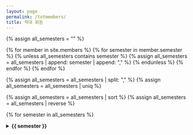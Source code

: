 ```yaml
---
layout: page
permalink: /totmembers/
title: 역대 회원
---
```

<div id="totmembers">
  {% assign all_semesters = "" %}
  
  {% for member in site.members %}
    {% for semester in member.semester %}
      {% unless all_semesters contains semester %}
        {% assign all_semesters = all_semesters | append: semester | append: "," %}
      {% endunless %}
    {% endfor %}
  {% endfor %}
  
  {% assign all_semesters = all_semesters | split: "," %}
  {% assign all_semesters = all_semesters | uniq %}

  <!-- Sort semesters in reverse alphabetical order -->
  {% assign all_semesters = all_semesters | sort %}
  {% assign all_semesters = all_semesters | reverse %}


  {% for semester in all_semesters %}
    <div class="semester-group">
      <details>
      <summary>
      <!-- <h3 class="semester-head"> Display Semester Name -->
      <b>{{ semester }}</b>
      <!-- </h3> -->
      </summary>
      <ul>
      <div class="members-list">
        {% for member in site.members %}
          {% if member.semester contains semester %}
    
                  <!-- Initialize variables for semester tracking -->
                  {% assign active_semesters = "" %}
                  {% assign post_count = 0 %}
                  
                  {% assign status = "예비회원" %} <!-- Default to Fresh -->
                  {% assign stat-emoji = "&#129364;" %}

                  <!-- Loop through the posts to calculate the status -->
                  {% assign member_posts = site.posts | where: "member", member.name %}
                  
                  {% for post in member_posts %}
                    {% for semester in post.semester %}
                      <!-- Count posts for each semester -->
                      {% assign post_count = post_count | plus: 1 %}

                      <!-- If there are more than two posts in the same semester, consider it "active" -->
                      {% if post_count >= 2 %}
                        {% unless active_semesters contains semester %}
                          {% assign active_semesters = active_semesters | append: semester | append: "," %}
                        {% endunless %}
                      {% endif %}
                    {% endfor %}
                  {% endfor %}

                  <!-- Determine status based on post count and semester distribution -->
                  {% assign active_semester_count = active_semesters | split: "," | size %}
                  
                  {% if member_posts.size == 0 %}
                    {% assign status = "예비회원" %}
                    {% assign stat-emoji="&#129364;" %}
                  {% elsif member_posts.size > 0 and active_semester_count == 0 %}
                    {% assign status = "신입회원" %}
                    {% assign stat-emoji="&#127807;" %}
                  {% elsif active_semester_count == 1 %}
                    {% assign status = "활동회원" %}
                    {% assign stat-emoji="&#127795;" %}
                  {% elsif active_semester_count > 1 %}
                    {% assign status = "명예회원" %}
                    {% assign stat-emoji="&#127822;" %}
                  {% endif %}


            <article class="member-item">
              {% if member.rank and member.rank != "" %}
              <li><b><a href="{{ member.url }}">{{ member.name }}</a> {{stat-emoji}}</b></li>
              {% else %}
              <li><a href="{{ member.url }}">{{ member.name }}</a> {{stat-emoji}}</li>
              {% endif %}


            </article>
          {% endif %}
        {% endfor %}
        
      </div>
      </ul>
      </details>
    </div>
  {% endfor %}
</div>
